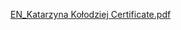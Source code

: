 [EN_Katarzyna Kołodziej Certificate.pdf](https://github.com/user-attachments/files/17829540/EN_Katarzyna.Kolodziej.Certificate.pdf)
